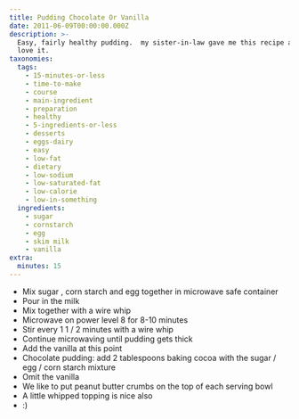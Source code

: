 ```yaml
---
title: Pudding Chocolate Or Vanilla
date: 2011-06-09T00:00:00.000Z
description: >-
  Easy, fairly healthy pudding.  my sister-in-law gave me this recipe and we
  love it.
taxonomies:
  tags:
    - 15-minutes-or-less
    - time-to-make
    - course
    - main-ingredient
    - preparation
    - healthy
    - 5-ingredients-or-less
    - desserts
    - eggs-dairy
    - easy
    - low-fat
    - dietary
    - low-sodium
    - low-saturated-fat
    - low-calorie
    - low-in-something
  ingredients:
    - sugar
    - cornstarch
    - egg
    - skim milk
    - vanilla
extra:
  minutes: 15
---
```

 - Mix sugar , corn starch and egg together in microwave safe container
 - Pour in the milk
 - Mix together with a wire whip
 - Microwave on power level 8 for 8-10 minutes
 - Stir every 1 1 / 2 minutes with a wire whip
 - Continue microwaving until pudding gets thick
 - Add the vanilla at this point
 - Chocolate pudding: add 2 tablespoons baking cocoa with the sugar / egg / corn starch mixture
 - Omit the vanilla
 - We like to put peanut butter crumbs on the top of each serving bowl
 - A little whipped topping is nice also
 - :)
